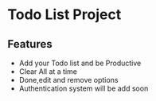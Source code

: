 # Todo List Project


## Features
- Add your Todo list and be Productive
- Clear All at a time
- Done,edit and remove options
- Authentication system will be add soon

